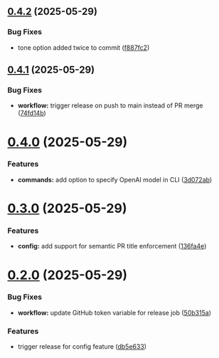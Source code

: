 ## [0.4.2](https://github.com/MarkRabey/git-chimp/compare/v0.4.1...v0.4.2) (2025-05-29)


### Bug Fixes

* tone option added twice to commit ([f887fc2](https://github.com/MarkRabey/git-chimp/commit/f887fc2ce2e54470ca0fdc1ded3fe172d156bc97))

## [0.4.1](https://github.com/MarkRabey/git-chimp/compare/v0.4.0...v0.4.1) (2025-05-29)


### Bug Fixes

* **workflow:** trigger release on push to main instead of PR merge ([74fd14b](https://github.com/MarkRabey/git-chimp/commit/74fd14b5613f6c43cb612437d753d9a34a1fcfd9))

# [0.4.0](https://github.com/MarkRabey/git-chimp/compare/v0.3.0...v0.4.0) (2025-05-29)


### Features

* **commands:** add option to specify OpenAI model in CLI ([3d072ab](https://github.com/MarkRabey/git-chimp/commit/3d072ab020709577483cefe64f16a44c29fb2ac0))

# [0.3.0](https://github.com/MarkRabey/git-chimp/compare/v0.2.0...v0.3.0) (2025-05-29)


### Features

* **config:** add support for semantic PR title enforcement ([136fa4e](https://github.com/MarkRabey/git-chimp/commit/136fa4e67a4b8d6dd737c98df06629373e4f6a56))

# [0.2.0](https://github.com/MarkRabey/git-chimp/compare/v0.1.0...v0.2.0) (2025-05-29)


### Bug Fixes

* **workflow:** update GitHub token variable for release job ([50b315a](https://github.com/MarkRabey/git-chimp/commit/50b315ac638bb170fd1c6b077f8ac6eb621247a5))


### Features

* trigger release for config feature ([db5e633](https://github.com/MarkRabey/git-chimp/commit/db5e6335c590e4a292b8f6bec1fd6d259c168c8d))
